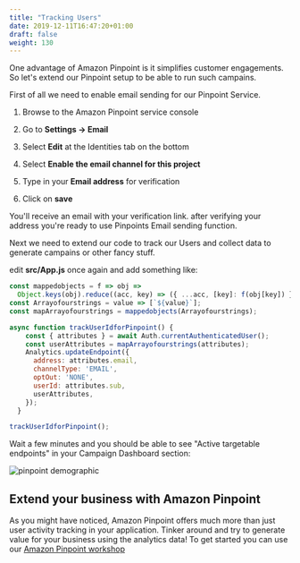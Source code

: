 ```yaml
---
title: "Tracking Users"
date: 2019-12-11T16:47:20+01:00
draft: false
weight: 130
---
```


One advantage of Amazon Pinpoint is it simplifies customer engagements. So let's extend our Pinpoint setup to be able to run such campains. 

First of all we need to enable email sending for our Pinpoint Service.

1. Browse to the Amazon Pinpoint service console

1. Go to **Settings -> Email** 

1. Select **Edit** at the Identities tab on the bottom

1. Select **Enable the email channel for this project**

1. Type in your **Email address** for verification

1. Click on **save**

You'll receive an email with your verification link. after verifying your address you're ready to use Pinpoints Email sending function. 


Next we need to extend our code to track our Users and collect data to generate campains or other fancy stuff. 

edit **src/App.js** once again and add something like: 

```javascript
const mappedobjects = f => obj =>
  Object.keys(obj).reduce((acc, key) => ({ ...acc, [key]: f(obj[key]) }), {});
const Arrayofourstrings = value => [`${value}`];
const mapArrayofourstrings = mappedobjects(Arrayofourstrings);

async function trackUserIdforPinpoint() {
    const { attributes } = await Auth.currentAuthenticatedUser();
    const userAttributes = mapArrayofourstrings(attributes);
    Analytics.updateEndpoint({
      address: attributes.email,      
      channelType: 'EMAIL',      
      optOut: 'NONE',      
      userId: attributes.sub,      
      userAttributes,    
    });
  } 

trackUserIdforPinpoint();
```

Wait a few minutes and you should be able to see "Active targetable endpoints" in your Campaign Dashboard section:

![pinpoint demographic](/images/pinpoint_endpoints.png)

## Extend your business with Amazon Pinpoint

As you might have noticed, Amazon Pinpoint offers much more than just user activity tracking in your application. 
Tinker around and try to generate value for your business using the analytics data! 
To get started you can use our [Amazon Pinpoint workshop](https://www.pinpoint-workshop.com/)